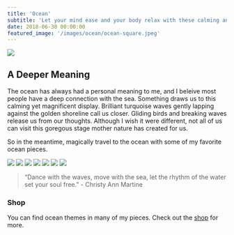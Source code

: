 ```yaml
---
title: 'Ocean'
subtitle: 'Let your mind ease and your body relax with these calming and peaceful ocean scenes.'
date: 2018-06-30 00:00:00
featured_image: '/images/ocean/ocean-square.jpeg'
---
```


![](/images/ocean/ocean-landscape.jpeg)

## A Deeper Meaning

The ocean has always had a personal meaning to me, and I beleive most people have a deep connection with the sea. Something draws us to this calming yet magnificent display. Brilliant turquoise waves gently lapping against the golden shoreline call us closer. Gliding birds and breaking waves release us from our thoughts. Although I wish it were different, not all of us can visit this goregous stage mother nature has created for us.

So in the meantime, magically travel to the ocean with some of my favorite ocean pieces.

<div class="gallery" data-columns="3">
	<img src="/images/ocean/ocean-portrait.jpeg">
	<img src="/images/ocean/ocean-landscape.jpeg">
	<img src="/images/ocean/ocean2-portrait.jpeg">
	<img src="/images/ocean/ocean1-square.jpg">
	<img src="/images/ocean/ocean3-square.jpeg">
	<img src="/images/ocean/ocean2-square.jpeg">
	<img src="/images/ocean/ocean-square.jpeg">
</div>

> “Dance with the waves, move with the sea, let the rhythm of the water set your soul free." - Christy Ann Martine

### Shop

You can find ocean themes in many of my pieces. Check out the <a href="../shop">shop</a> for more.
